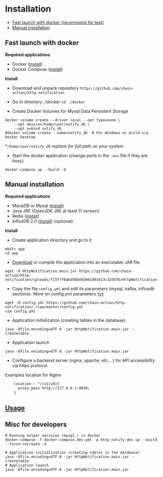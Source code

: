 # Installation

- [Fast launch with docker (recommend for test)](#fast-launch-with-docker)
- [Manual installation](#manual-installation)

## Fast launch with docker

__Required applications__

- Docker ([install](https://docs.docker.com/engine/install/))
- Docker Compose ([install](https://docs.docker.com/compose/install/))

__Install__

- Download and unpack repository `https://github.com/chain-action/http-notification`

- Go to directory ./docker `cd ./docker`
- Create Docker Volumes for Mysql Data Persistent Storage
```shell
docker volume create --driver local --opt type=none \
    --opt device=/home/user/notify_db \
    --opt o=bind notify_db
#docker volume create --name=notify_db  # For Windows or build via Docker Desktop 
```
*_`/home/user/notify_db` replace for full path on your system_
- Start the docker application (change ports in the `.env` file if they are busy)
```shell
docker-compose up --build -d
```

## Manual installation
__Required applications__

- MariaDB or Mysql ([install](https://mariadb.org/download/))
- Java JRE (OpenJDK JRE at least 11 version)
- Redis ([install](https://redis.io/download))
- InfluxDB 2.0 ([install](https://portal.influxdata.com/downloads/)) (optional)

__Install__

- Create application directory and go to it
```shell
mkdir app
cd app
```

- [Download](https://github.com/chain-action/http-notification/uploads/f15f7f0abd58beb5061d01613c32d47b/HttpNotification.main.jar) or compile the application into an executable JAR file
```shell
wget -O HttpNotification.main.jar https://github.com/chain-action/http-notification/uploads/f15f7f0abd58beb5061d01613c32d47b/HttpNotification.main.jar
```

- Copy the file `config.yml` and edit its parameters (mysql, kafka, influxdb sections). More on config.yml parameters [тут](ConfigYML.md)
```shell
wget -O config.yml https://github.com/chain-action/http-notification/-/raw/master/config.yml
vim config.yml
```
- Application initialization (creating tables in the database)
```shell
java -Dfile.encoding=UTF-8 -jar HttpNotification.main.jar --createtable
```
- Application launch
```shell
java -Dfile.encoding=UTF-8 -jar HttpNotification.main.jar
```

- Configure a backend server (nginx, apache, etc, ..) for API accessibility via https protocol

Examples location for Nginx
```txt
    location ~ ^/(v1|v0){
      proxy_pass http://127.0.0.1:8010;
    }
```

## [Usage](USAGE.md)

## Misc for developers

```shell
# Running helper services (mysql,) in docker 
docker-compose -f docker-compose.dev.yml -p http_notify_dev up --build --force-recreate -d

# Application initialization (creating tables in the database) 
java -Dfile.encoding=UTF-8 -jar HttpNotification.main.jar --createtable
# Application launch 
java -Dfile.encoding=UTF-8 -jar HttpNotification.main.jar
```

